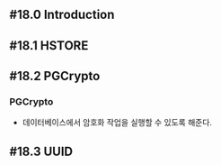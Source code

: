 ## #18.0 Introduction

## #18.1 HSTORE

## #18.2 PGCrypto

### PGCrypto
- 데이터베이스에서 암호화 작업을 실행할 수 있도록 해준다.

## #18.3 UUID